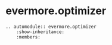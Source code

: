 # evermore.optimizer

```{eval-rst}
.. automodule:: evermore.optimizer
    :show-inheritance:
    :members:
```
